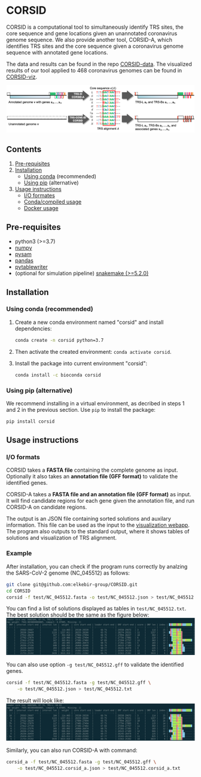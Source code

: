 # CORSID

CORSID is a computational tool to simultaneously identify TRS sites, the core sequence and gene locations given an unannotated coronavirus genome sequence.
We also provide another tool, CORSID-A, which identifies TRS sites and the core sequence given a coronavirus genome sequence with annotated gene locations.

The data and results can be found in the repo [CORSID-data](https://github.com/elkebir-group/CORSID-data). The visualized results of our tool applied to 468 coronavirus genomes can be found in [CORSID-viz](https://elkebir-group.github.io/CORSID-viz/).

![Figure](doc/overview.png)

## Contents

  1. [Pre-requisites](#pre-requisites)
  2. [Installation](#install)
      * [Using conda](#conda) (recommended)
      * [Using pip](#pip) (alternative)
  3. [Usage instructions](#usage)
      * [I/O formates](#io)
      * [Conda/compiled usage](#conda-usage)
      * [Docker usage](#docker-usage)

<a name="pre-requisites"></a>

## Pre-requisites
+ python3 (>=3.7)
+ [numpy](https://numpy.org/doc/)
+ [pysam](https://pysam.readthedocs.io/en/latest/)
+ [pandas](https://pandas.pydata.org/pandas-docs/stable/index.html)
+ [pytablewriter](https://pytablewriter.readthedocs.io/en/latest/)
+ (optional for simulation pipeline) [snakemake (>=5.2.0)](https://snakemake.readthedocs.io)

<a name="install"></a>

## Installation

<a name="conda"></a>

### Using conda (recommended)

1. Create a new conda environment named "corsid" and install dependencies:

   ```bash
   conda create -n corsid python=3.7
   ```

2. Then activate the created environment: `conda activate corsid`.
3. Install the package into current environment "corsid":

    ```bash
    conda install -c bioconda corsid
    ```

<a name="pip"></a>

### Using pip (alternative)

We recommend installing in a virtual environment, as decribed in steps 1 and 2 in the previous section.
Use `pip` to install the package:

```bash
pip install corsid
```

<a name="usage"></a>

## Usage instructions

<a name="io"></a>

### I/O formats

CORSID takes a **FASTA file** containing the complete genome as input. Optionally it also takes an **annotation file (GFF format)** to validate the identified genes.

CORSID-A takes a **FASTA file and an annotation file (GFF format)** as input. It will find candidate regions for each gene given the annotation file, and run CORSID-A on candidate regions.

The output is an JSON file containing sorted solutions and auxilary information. This file can be used as the input to the [visualization webapp](https://elkebir-group.github.io/CORSID-viz/#/Viz).
The program also outputs to the standard output, where it shows tables of solutions and visualization of TRS alignment.

### Example

After installation, you can check if the program runs correctly by analzing the SARS-CoV-2 genome (NC_045512) as follows:
```bash
git clone git@github.com:elkebir-group/CORSID.git
cd CORSID
corsid -f test/NC_045512.fasta -o test/NC_045512.json > test/NC_045512.txt
```
You can find a list of solutions displayed as tables in `test/NC_045512.txt`. The best solution should be the same as the figure below:
![Expected result](doc/expected_result_nogff.png)

You can also use option `-g test/NC_045512.gff` to validate the identified genes.
```bash
corsid -f test/NC_045512.fasta -g test/NC_045512.gff \
    -o test/NC_045512.json > test/NC_045512.txt
```
The result will look like:
![Expected result](doc/expected_result_gff.png)

Similarly, you can also run CORSID-A with command:
```bash
corsid_a -f test/NC_045512.fasta -g test/NC_045512.gff \
    -o test/NC_045512.corsid_a.json > test/NC_045512.corsid_a.txt
```
